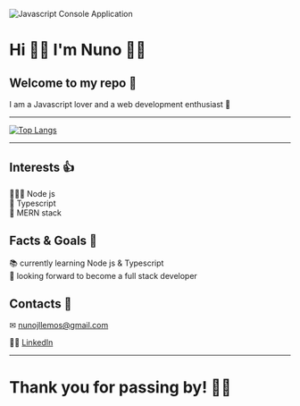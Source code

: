 ![Javascript Console Application](https://i.imgur.com/nv8yuBS.png)

# Hi 👋🏻 I'm Nuno 👦🏻
## Welcome to my repo 💾
I am a Javascript lover and a web development enthusiast 🤖

***
[![Top Langs](https://github-readme-stats.vercel.app/api/top-langs/?username=nunojllemos&layout=compact&theme=dracula)](https://github.com/nunojllemos/github-readme-stats)
***

 ## Interests 👍

👨🏻‍💻 Node js  
🧠 Typescript  
📜 MERN stack

## Facts & Goals 🎯

📚 currently learning Node js & Typescript  
🔮 looking forward to become a full stack developer

## Contacts 📣

✉ nunojllemos@gmail.com

🤝🏻 [LinkedIn](https://www.linkedin.com/in/nunojllemos/)

***

# Thank you for passing by! 👋🏻
